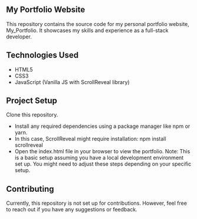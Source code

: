 ## My Portfolio Website
This repository contains the source code for my personal portfolio website,  My_Portfolio. It showcases my skills and experience as a full-stack developer.

## Technologies Used
- HTML5
- CSS3
- JavaScript (Vanilla JS with ScrollReveal library)

## Project Setup
Clone this repository.
- Install any required dependencies using a package manager like npm or yarn.
-  In this case, ScrollReveal might require installation: npm install scrollreveal
- Open the index.html file in your browser to view the portfolio.
Note: This is a basic setup assuming you have a local development environment set up. You might need to adjust these steps depending on your specific setup.

## Contributing
Currently, this repository is not set up for contributions. However, feel free to reach out if you have any suggestions or feedback.
